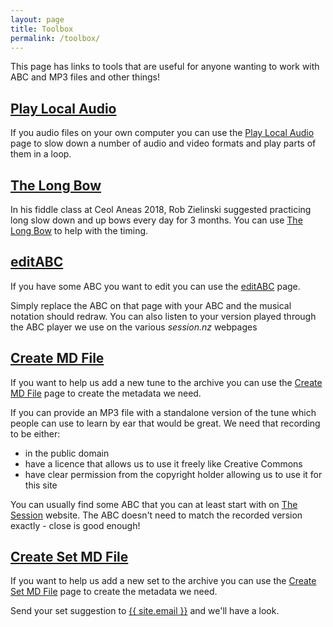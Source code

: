 ```yaml
---
layout: page
title: Toolbox
permalink: /toolbox/
---
```

This page has links to tools that are useful for anyone wanting to work with ABC and MP3 files and other things!

[Play Local Audio](/playLocalAudio/)
-------
If you audio files on your own computer you can use the
[Play Local Audio](/playLocalAudio/) page to slow down a number of audio and
video formats and play parts of them in a loop.

[The Long Bow](/longbow/)
-------
In his fiddle class at Ceol Aneas 2018, Rob Zielinski suggested practicing
long slow down and up bows every day for 3 months. You can use [The Long Bow](/longbow/)
to help with the timing.

[editABC](/editABC/)
-------
If you have some ABC you want to edit you can use the [editABC](/editABC/) page.

Simply replace the ABC on that page with your ABC and the musical notation should
redraw. You can also listen to your version played through the ABC player we use
on the various *session.nz* webpages

[Create MD File](/createMD/)
--------
If you want to help us add a new tune to the archive you can use the
[Create MD File](/createMD/) page to create the metadata we need.

If you can provide an MP3 file with a standalone version of the tune which people
can use to learn by ear that would be great. We need that recording to be either:

 * in the public domain
 * have a licence that allows us to use it freely like Creative Commons
 * have clear permission from the copyright holder allowing us to use it for this site

You can usually find some ABC that you can at least start with on
[The Session](http://thesession.org) website. The ABC doesn't need to match the
recorded version exactly - close is good enough!

[Create Set MD File](/createSetMD/)
--------

If you want to help us add a new set to the archive you can use the
[Create Set MD File](/createSetMD/) page to create the metadata we need.

Send your set suggestion to <a href="{{ site.email }}">{{ site.email }}</a> and
we'll have a look.

